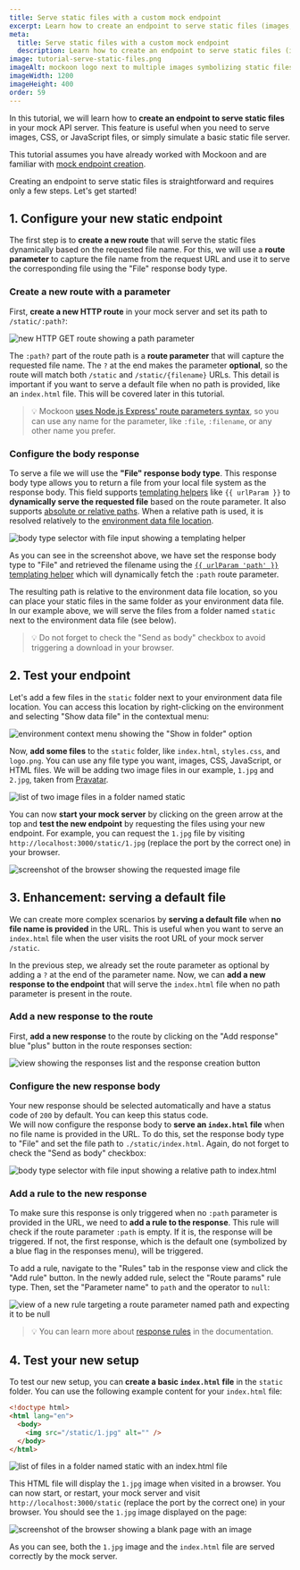 ```yaml
---
title: Serve static files with a custom mock endpoint
excerpt: Learn how to create an endpoint to serve static files (images, fonts, etc.) in your mock API server using Mockoon
meta:
  title: Serve static files with a custom mock endpoint
  description: Learn how to create an endpoint to serve static files (images, fonts, etc.) in your mock API server using Mockoon
image: tutorial-serve-static-files.png
imageAlt: mockoon logo next to multiple images symbolizing static files
imageWidth: 1200
imageHeight: 400
order: 59
---
```


In this tutorial, we will learn how to **create an endpoint to serve static files** in your mock API server. This feature is useful when you need to serve images, CSS, or JavaScript files, or simply simulate a basic static file server.

This tutorial assumes you have already worked with Mockoon and are familiar with [mock endpoint creation](/tutorials/getting-started/).

Creating an endpoint to serve static files is straightforward and requires only a few steps. Let's get started!

## 1. Configure your new static endpoint

The first step is to **create a new route** that will serve the static files dynamically based on the requested file name. For this, we will use a **route parameter** to capture the file name from the request URL and use it to serve the corresponding file using the "File" response body type.

### Create a new route with a parameter

First, **create a new HTTP route** in your mock server and set its path to `/static/:path?`:

![new HTTP GET route showing a path parameter](/images/tutorials/create-endpoint-serving-static-file/create-static-route-with-parameter.png)

The `:path?` part of the route path is a **route parameter** that will capture the requested file name. The `?` at the end makes the parameter **optional**, so the route will match both `/static` and `/static/{filename}` URLs. This detail is important if you want to serve a default file when no path is provided, like an `index.html` file. This will be covered later in this tutorial.

> 💡 Mockoon [uses Node.js Express' route parameters syntax](docs:api-endpoints/routing#api-routes), so you can use any name for the parameter, like `:file`, `:filename`, or any other name you prefer.

### Configure the body response

To serve a file we will use the **"File" response body type**. This response body type allows you to return a file from your local file system as the response body. This field supports [templating helpers](docs:templating/overview) like `{{ urlParam }}` to **dynamically serve the requested file** based on the route parameter. It also supports [absolute or relative paths](docs:response-configuration/file-serving#absolute-or-relative-paths). When a relative path is used, it is resolved relatively to the [environment data file location](docs:mockoon-data-files/data-storage-location#locating-the-files).

![body type selector with file input showing a templating helper ](/images/tutorials/create-endpoint-serving-static-file/configure-response-body-to-serve-file.png)

As you can see in the screenshot above, we have set the response body type to "File" and retrieved the filename using the [`{{ urlParam 'path' }}` templating helper](docs:templating/mockoon-request-helpers#urlparam) which will dynamically fetch the `:path` route parameter.

The resulting path is relative to the environment data file location, so you can place your static files in the same folder as your environment data file. In our example above, we will serve the files from a folder named `static` next to the environment data file (see below).

> 💡 Do not forget to check the "Send as body" checkbox to avoid triggering a download in your browser.

## 2. Test your endpoint

Let's add a few files in the `static` folder next to your environment data file location. You can access this location by right-clicking on the environment and selecting "Show data file" in the contextual menu:

![environment context menu showing the "Show in folder" option](/images/tutorials/create-endpoint-serving-static-file/find-environment-file-location.png)

Now, **add some files** to the `static` folder, like `index.html`, `styles.css`, and `logo.png`. You can use any file type you want, images, CSS, JavaScript, or HTML files. We will be adding two image files in our example, `1.jpg` and `2.jpg`, taken from [Pravatar](https://pravatar.cc/).

![list of two image files in a folder named static](/images/tutorials/create-endpoint-serving-static-file/static-files-list.png)

You can now **start your mock server** by clicking on the green arrow at the top and **test the new endpoint** by requesting the files using your new endpoint. For example, you can request the `1.jpg` file by visiting `http://localhost:3000/static/1.jpg` (replace the port by the correct one) in your browser.

![screenshot of the browser showing the requested image file](/images/tutorials/create-endpoint-serving-static-file/get-call-test-result.png)

## 3. Enhancement: serving a default file

We can create more complex scenarios by **serving a default file** when **no file name is provided** in the URL. This is useful when you want to serve an `index.html` file when the user visits the root URL of your mock server `/static`.

In the previous step, we already set the route parameter as optional by adding a `?` at the end of the parameter name. Now, we can **add a new response to the endpoint** that will serve the `index.html` file when no path parameter is present in the route.

### Add a new response to the route

First, **add a new response** to the route by clicking on the "Add response" blue "plus" button in the route responses section:

![view showing the responses list and the response creation button](/images/tutorials/create-endpoint-serving-static-file/add-response-blue-plus-button.png)

### Configure the new response body

Your new response should be selected automatically and have a status code of `200` by default. You can keep this status code.  
We will now configure the response body to **serve an `index.html` file** when no file name is provided in the URL. To do this, set the response body type to "File" and set the file path to `./static/index.html`. Again, do not forget to check the "Send as body" checkbox:

![body type selector with file input showing a relative path to index.html](/images/tutorials/create-endpoint-serving-static-file/configure-response-body-to-serve-index-file.png)

### Add a rule to the new response

To make sure this response is only triggered when no `:path` parameter is provided in the URL, we need to **add a rule to the response**. This rule will check if the route parameter `:path` is empty. If it is, the response will be triggered. If not, the first response, which is the default one (symbolized by a blue flag in the responses menu), will be triggered.

To add a rule, navigate to the "Rules" tab in the response view and click the "Add rule" button. In the newly added rule, select the "Route params" rule type. Then, set the "Parameter name" to `path` and the operator to `null`:

![view of a new rule targeting a route parameter named path and expecting it to be null](/images/tutorials/create-endpoint-serving-static-file/add-rule-to-check-route-param.png)

> 💡 You can learn more about [response rules](docs:route-responses/dynamic-rules) in the documentation.

## 4. Test your new setup

To test our new setup, you can **create a basic `index.html` file** in the `static` folder. You can use the following example content for your `index.html` file:

```html
<!doctype html>
<html lang="en">
  <body>
    <img src="/static/1.jpg" alt="" />
  </body>
</html>
```

![list of files in a folder named static with an index.html file](/images/tutorials/create-endpoint-serving-static-file/static-file-list-with-index.png)

This HTML file will display the `1.jpg` image when visited in a browser. You can now start, or restart, your mock server and visit `http://localhost:3000/static` (replace the port by the correct one) in your browser. You should see the `1.jpg` image displayed on the page:

![screenshot of the browser showing a blank page with an image](/images/tutorials/create-endpoint-serving-static-file/get-call-test-result-index.png)

As you can see, both the `1.jpg` image and the `index.html` file are served correctly by the mock server.
